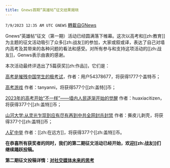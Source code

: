 ```yaml
---
title: Gnews首期“英雄帖”征文结果揭晓
---
```

`7/9/2023 12:35 AM UTC GNEWS` [轉載自GNews](https://gnews.org/articles/1446960)

Gnews“英雄帖”征文（第一期）活动已经圆满落下帷幕。这次以高考和[[zh:教育]]为主题的征文活动吸引了众多[[zh:战友]]的参加，大家或叙或译，表达了自己对墙内高考及其带来的各种问题的看法和感受。对所有参与和支持这项活动的[[zh:战友]]，Genws表示由衷的感谢。

本次活动最终评选出了5篇获奖[[zh:作品]]，它们是：

[高考是摧残中国学生的极考试](https://gnews.org/m/1431532)，作者：用户54378677，将获得1777个盖特币；

[高考游戏](https://gnews.org/m/1436937) 作者：tanyanni，将获得577个[[zh:盖特]]币；

[2023年的高考开始“不一样”——墙内人民逐渐开始的觉醒](https://gnews.org/m/1441049) 作者：huaxiacitizen，将获得377个[[zh:盖特]]币；

[山河大学:从灵光乍现到应有尽有再到中共全网封杀封禁](https://gnews.org/m/1429693) 作者：撕皮儿剥壳，将获得377个[[zh:盖特]]币；

[人矿中举](https://gnews.org/m/1433614) 作者：[[zh:在远方]]，将获得377个[[zh:盖特]]币。

**在恭喜所有获奖者的同时，我们的第二期征文活动已经开始，欢迎[[zh:战友]]们继续踊跃投稿。**

**第二期征文投稿详情：[对社交媒体未来的思考](https://gnews.org/m/1442658)**  
